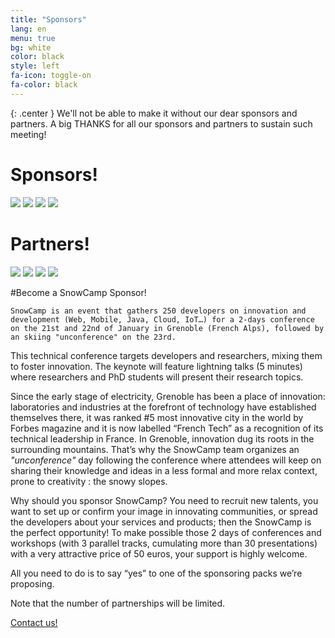 ```yaml
---
title: "Sponsors"
lang: en
menu: true
bg: white
color: black
style: left
fa-icon: toggle-on
fa-color: black
---
```


{: .center }
    We'll not be able to make it without our dear sponsors and partners.
    A big THANKS for all our sponsors and partners to sustain such meeting!

# Sponsors!

<div class="sponsors center">
  <img class="sponsor-logo" src="{{ site.url }}/assets/themes/snowcamp/skin/sponsors/2016/sonarqube_logo.png"></img>
  <!-- <img class="sponsor-logo" src="{{ site.url }}/assets/themes/snowcamp/skin/sponsors/2016/redhat_logo.png"></img> -->
  <img class="sponsor-logo" src="{{ site.url }}/assets/themes/snowcamp/skin/sponsors/2016/salesforce_logo.png"></img>
  <img class="sponsor-logo" src="{{ site.url }}/assets/themes/snowcamp/skin/sponsors/2016/elastic_logo.png"></img>
  <img class="sponsor-logo" src="{{ site.url }}/assets/themes/snowcamp/skin/sponsors/2016/datastax_logo.png"></img>
</div>

# Partners!

<div class="sponsors center">
  <img class="sponsor-logo" src="{{ site.url }}/assets/themes/snowcamp/skin/sponsors/2016/commitstrip_logo.png"></img>
  <img class="sponsor-logo" src="{{ site.url }}/assets/themes/snowcamp/skin/sponsors/2016/alpesjug_logo.jpeg"></img>
  <img class="sponsor-logo" src="{{ site.url }}/assets/themes/snowcamp/skin/sponsors/2016/cara_logo.png"></img>
  <img class="sponsor-logo" src="{{ site.url }}/assets/themes/snowcamp/skin/sponsors/2016/ensimag_logo.png"></img>
</div>

#Become a SnowCamp Sponsor!

    SnowCamp is an event that gathers 250 developers on innovation and development (Web, Mobile, Java, Cloud, IoT…) for a 2-days conference on the 21st and 22nd of January in Grenoble (French Alps), followed by an skiing "unconference" on the 23rd.

This technical conference targets developers and researchers, mixing them to foster innovation.
The keynote will feature lightning talks (5 minutes) where researchers and PhD students will present their research topics.

Since the early stage of electricity, Grenoble has been a place of
innovation: laboratories and industries at the forefront of technology have
established themselves there, it was ranked \#5 most innovative city in the
world by Forbes magazine and it is now labelled “French Tech” as a
recognition of its technical leadership in France. In Grenoble, innovation
dug its roots in the surrounding mountains. That’s why the SnowCamp
team organizes an *"unconference"* day following the conference where
attendees will keep on sharing their knowledge and ideas in a less formal
and more relax context, prone to creativity : the snowy slopes.

Why should you sponsor SnowCamp? You need to recruit new talents,
you want to set up or confirm your image in innovating communities, or
spread the developers about your services and products; then the
SnowCamp is the perfect opportunity!
To make possible those 2 days of conferences and workshops (with 3
parallel tracks, cumulating more than 30 presentations) with a very
attractive price of 50 euros, your support is highly welcome.

All you need to do is to say “yes” to one of the sponsoring packs we’re
proposing.

Note that the number of partnerships will be limited.

<a href="mailto:sponsor@snowcamp.io">Contact us!</a>
